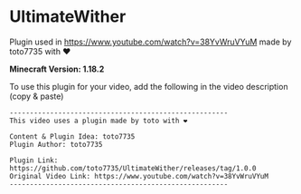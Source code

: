 # UltimateWither

Plugin used in https://www.youtube.com/watch?v=38YvWruVYuM made by toto7735 with ❤

**Minecraft Version: 1.18.2**

To use this plugin for your video, add the following in the video description (copy & paste)

```
------------------------------------------------------
This video uses a plugin made by toto with ❤

Content & Plugin Idea: toto7735
Plugin Author: toto7735

Plugin Link: https://github.com/toto7735/UltimateWither/releases/tag/1.0.0
Original Video Link: https://www.youtube.com/watch?v=38YvWruVYuM
------------------------------------------------------
```
